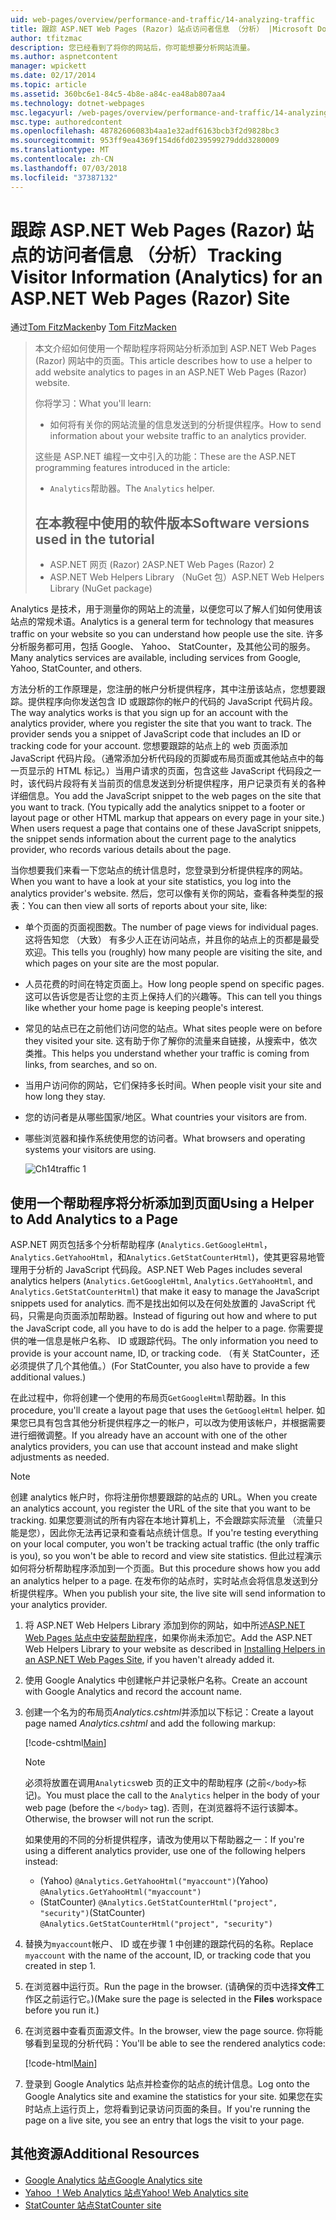 ```yaml
---
uid: web-pages/overview/performance-and-traffic/14-analyzing-traffic
title: 跟踪 ASP.NET Web Pages (Razor) 站点访问者信息 （分析） |Microsoft Docs
author: tfitzmac
description: 您已经看到了将你的网站后，你可能想要分析网站流量。
ms.author: aspnetcontent
manager: wpickett
ms.date: 02/17/2014
ms.topic: article
ms.assetid: 360bc6e1-84c5-4b8e-a84c-ea48ab807aa4
ms.technology: dotnet-webpages
msc.legacyurl: /web-pages/overview/performance-and-traffic/14-analyzing-traffic
msc.type: authoredcontent
ms.openlocfilehash: 48782606083b4aa1e32adf6163bcb3f2d9828bc3
ms.sourcegitcommit: 953ff9ea4369f154d6fd0239599279ddd3280009
ms.translationtype: MT
ms.contentlocale: zh-CN
ms.lasthandoff: 07/03/2018
ms.locfileid: "37387132"
---
```

<a name="tracking-visitor-information-analytics-for-an-aspnet-web-pages-razor-site"></a><span data-ttu-id="22a26-103">跟踪 ASP.NET Web Pages (Razor) 站点的访问者信息 （分析）</span><span class="sxs-lookup"><span data-stu-id="22a26-103">Tracking Visitor Information (Analytics) for an ASP.NET Web Pages (Razor) Site</span></span>
====================
<span data-ttu-id="22a26-104">通过[Tom FitzMacken](https://github.com/tfitzmac)</span><span class="sxs-lookup"><span data-stu-id="22a26-104">by [Tom FitzMacken](https://github.com/tfitzmac)</span></span>

> <span data-ttu-id="22a26-105">本文介绍如何使用一个帮助程序将网站分析添加到 ASP.NET Web Pages (Razor) 网站中的页面。</span><span class="sxs-lookup"><span data-stu-id="22a26-105">This article describes how to use a helper to add website analytics to pages in an ASP.NET Web Pages (Razor) website.</span></span>
> 
> <span data-ttu-id="22a26-106">你将学习：</span><span class="sxs-lookup"><span data-stu-id="22a26-106">What you'll learn:</span></span>
> 
> - <span data-ttu-id="22a26-107">如何将有关你的网站流量的信息发送到的分析提供程序。</span><span class="sxs-lookup"><span data-stu-id="22a26-107">How to send information about your website traffic to an analytics provider.</span></span>
> 
> <span data-ttu-id="22a26-108">这些是 ASP.NET 编程一文中引入的功能：</span><span class="sxs-lookup"><span data-stu-id="22a26-108">These are the ASP.NET programming features introduced in the article:</span></span>
> 
> - <span data-ttu-id="22a26-109">`Analytics`帮助器。</span><span class="sxs-lookup"><span data-stu-id="22a26-109">The `Analytics` helper.</span></span>
>   
> 
> ## <a name="software-versions-used-in-the-tutorial"></a><span data-ttu-id="22a26-110">在本教程中使用的软件版本</span><span class="sxs-lookup"><span data-stu-id="22a26-110">Software versions used in the tutorial</span></span>
> 
> 
> - <span data-ttu-id="22a26-111">ASP.NET 网页 (Razor) 2</span><span class="sxs-lookup"><span data-stu-id="22a26-111">ASP.NET Web Pages (Razor) 2</span></span>
> - <span data-ttu-id="22a26-112">ASP.NET Web Helpers Library （NuGet 包）</span><span class="sxs-lookup"><span data-stu-id="22a26-112">ASP.NET Web Helpers Library (NuGet package)</span></span>


<span data-ttu-id="22a26-113">Analytics 是技术，用于测量你的网站上的流量，以便您可以了解人们如何使用该站点的常规术语。</span><span class="sxs-lookup"><span data-stu-id="22a26-113">Analytics is a general term for technology that measures traffic on your website so you can understand how people use the site.</span></span> <span data-ttu-id="22a26-114">许多分析服务都可用，包括 Google、 Yahoo、 StatCounter，及其他公司的服务。</span><span class="sxs-lookup"><span data-stu-id="22a26-114">Many analytics services are available, including services from Google, Yahoo, StatCounter, and others.</span></span>

<span data-ttu-id="22a26-115">方法分析的工作原理是，您注册的帐户分析提供程序，其中注册该站点，您想要跟踪。提供程序向你发送包含 ID 或跟踪你的帐户的代码的 JavaScript 代码片段。</span><span class="sxs-lookup"><span data-stu-id="22a26-115">The way analytics works is that you sign up for an account with the analytics provider, where you register the site that you want to track. The provider sends you a snippet of JavaScript code that includes an ID or tracking code for your account.</span></span> <span data-ttu-id="22a26-116">您想要跟踪的站点上的 web 页面添加 JavaScript 代码片段。（通常添加分析代码段的页脚或布局页面或其他站点中的每一页显示的 HTML 标记。）当用户请求的页面，包含这些 JavaScript 代码段之一时，该代码片段将有关当前页的信息发送到分析提供程序，用户记录页有关的各种详细信息。</span><span class="sxs-lookup"><span data-stu-id="22a26-116">You add the JavaScript snippet to the web pages on the site that you want to track. (You typically add the analytics snippet to a footer or layout page or other HTML markup that appears on every page in your site.) When users request a page that contains one of these JavaScript snippets, the snippet sends information about the current page to the analytics provider, who records various details about the page.</span></span>

<span data-ttu-id="22a26-117">当你想要我们来看一下您站点的统计信息时，您登录到分析提供程序的网站。</span><span class="sxs-lookup"><span data-stu-id="22a26-117">When you want to have a look at your site statistics, you log into the analytics provider's website.</span></span> <span data-ttu-id="22a26-118">然后，您可以像有关你的网站，查看各种类型的报表：</span><span class="sxs-lookup"><span data-stu-id="22a26-118">You can then view all sorts of reports about your site, like:</span></span>

- <span data-ttu-id="22a26-119">单个页面的页面视图数。</span><span class="sxs-lookup"><span data-stu-id="22a26-119">The number of page views for individual pages.</span></span> <span data-ttu-id="22a26-120">这将告知您 （大致） 有多少人正在访问站点，并且你的站点上的页都是最受欢迎。</span><span class="sxs-lookup"><span data-stu-id="22a26-120">This tells you (roughly) how many people are visiting the site, and which pages on your site are the most popular.</span></span>
- <span data-ttu-id="22a26-121">人员花费的时间在特定页面上。</span><span class="sxs-lookup"><span data-stu-id="22a26-121">How long people spend on specific pages.</span></span> <span data-ttu-id="22a26-122">这可以告诉您是否让您的主页上保持人们的兴趣等。</span><span class="sxs-lookup"><span data-stu-id="22a26-122">This can tell you things like whether your home page is keeping people's interest.</span></span>
- <span data-ttu-id="22a26-123">常见的站点已在之前他们访问您的站点。</span><span class="sxs-lookup"><span data-stu-id="22a26-123">What sites people were on before they visited your site.</span></span> <span data-ttu-id="22a26-124">这有助于你了解你的流量来自链接，从搜索中，依次类推。</span><span class="sxs-lookup"><span data-stu-id="22a26-124">This helps you understand whether your traffic is coming from links, from searches, and so on.</span></span>
- <span data-ttu-id="22a26-125">当用户访问你的网站，它们保持多长时间。</span><span class="sxs-lookup"><span data-stu-id="22a26-125">When people visit your site and how long they stay.</span></span>
- <span data-ttu-id="22a26-126">您的访问者是从哪些国家/地区。</span><span class="sxs-lookup"><span data-stu-id="22a26-126">What countries your visitors are from.</span></span>
- <span data-ttu-id="22a26-127">哪些浏览器和操作系统使用您的访问者。</span><span class="sxs-lookup"><span data-stu-id="22a26-127">What browsers and operating systems your visitors are using.</span></span>

    ![Ch14traffic 1](14-analyzing-traffic/_static/image1.jpg)

## <a name="using-a-helper-to-add-analytics-to-a-page"></a><span data-ttu-id="22a26-129">使用一个帮助程序将分析添加到页面</span><span class="sxs-lookup"><span data-stu-id="22a26-129">Using a Helper to Add Analytics to a Page</span></span>

<span data-ttu-id="22a26-130">ASP.NET 网页包括多个分析帮助程序 (`Analytics.GetGoogleHtml`， `Analytics.GetYahooHtml`，和`Analytics.GetStatCounterHtml`)，使其更容易地管理用于分析的 JavaScript 代码段。</span><span class="sxs-lookup"><span data-stu-id="22a26-130">ASP.NET Web Pages includes several analytics helpers (`Analytics.GetGoogleHtml`, `Analytics.GetYahooHtml`, and `Analytics.GetStatCounterHtml`) that make it easy to manage the JavaScript snippets used for analytics.</span></span> <span data-ttu-id="22a26-131">而不是找出如何以及在何处放置的 JavaScript 代码，只需是向页面添加帮助器。</span><span class="sxs-lookup"><span data-stu-id="22a26-131">Instead of figuring out how and where to put the JavaScript code, all you have to do is add the helper to a page.</span></span> <span data-ttu-id="22a26-132">你需要提供的唯一信息是帐户名称、 ID 或跟踪代码。</span><span class="sxs-lookup"><span data-stu-id="22a26-132">The only information you need to provide is your account name, ID, or tracking code.</span></span> <span data-ttu-id="22a26-133">（有关 StatCounter，还必须提供了几个其他值。）</span><span class="sxs-lookup"><span data-stu-id="22a26-133">(For StatCounter, you also have to provide a few additional values.)</span></span>

<span data-ttu-id="22a26-134">在此过程中，你将创建一个使用的布局页`GetGoogleHtml`帮助器。</span><span class="sxs-lookup"><span data-stu-id="22a26-134">In this procedure, you'll create a layout page that uses the `GetGoogleHtml` helper.</span></span> <span data-ttu-id="22a26-135">如果您已具有包含其他分析提供程序之一的帐户，可以改为使用该帐户，并根据需要进行细微调整。</span><span class="sxs-lookup"><span data-stu-id="22a26-135">If you already have an account with one of the other analytics providers, you can use that account instead and make slight adjustments as needed.</span></span>

> [!NOTE]
> <span data-ttu-id="22a26-136">创建 analytics 帐户时，你将注册你想要跟踪的站点的 URL。</span><span class="sxs-lookup"><span data-stu-id="22a26-136">When you create an analytics account, you register the URL of the site that you want to be tracking.</span></span> <span data-ttu-id="22a26-137">如果您要测试的所有内容在本地计算机上，不会跟踪实际流量 （流量只能是您），因此你无法再记录和查看站点统计信息。</span><span class="sxs-lookup"><span data-stu-id="22a26-137">If you're testing everything on your local computer, you won't be tracking actual traffic (the only traffic is you), so you won't be able to record and view site statistics.</span></span> <span data-ttu-id="22a26-138">但此过程演示如何将分析帮助程序添加到一个页面。</span><span class="sxs-lookup"><span data-stu-id="22a26-138">But this procedure shows how you add an analytics helper to a page.</span></span> <span data-ttu-id="22a26-139">在发布你的站点时，实时站点会将信息发送到分析提供程序。</span><span class="sxs-lookup"><span data-stu-id="22a26-139">When you publish your site, the live site will send information to your analytics provider.</span></span>


1. <span data-ttu-id="22a26-140">将 ASP.NET Web Helpers Library 添加到你的网站，如中所述[ASP.NET Web Pages 站点中安装帮助程序](https://go.microsoft.com/fwlink/?LinkId=252372)，如果你尚未添加它。</span><span class="sxs-lookup"><span data-stu-id="22a26-140">Add the ASP.NET Web Helpers Library to your website as described in [Installing Helpers in an ASP.NET Web Pages Site](https://go.microsoft.com/fwlink/?LinkId=252372), if you haven't already added it.</span></span>
2. <span data-ttu-id="22a26-141">使用 Google Analytics 中创建帐户并记录帐户名称。</span><span class="sxs-lookup"><span data-stu-id="22a26-141">Create an account with Google Analytics and record the account name.</span></span>
3. <span data-ttu-id="22a26-142">创建一个名为的布局页*Analytics.cshtml*并添加以下标记：</span><span class="sxs-lookup"><span data-stu-id="22a26-142">Create a layout page named *Analytics.cshtml* and add the following markup:</span></span>

    [!code-cshtml[Main](14-analyzing-traffic/samples/sample1.cshtml)]

    > [!NOTE]
    > <span data-ttu-id="22a26-143">必须将放置在调用`Analytics`web 页的正文中的帮助程序 (之前`</body>`标记)。</span><span class="sxs-lookup"><span data-stu-id="22a26-143">You must place the call to the `Analytics` helper in the body of your web page (before the `</body>` tag).</span></span> <span data-ttu-id="22a26-144">否则，在浏览器将不运行该脚本。</span><span class="sxs-lookup"><span data-stu-id="22a26-144">Otherwise, the browser will not run the script.</span></span>

    <span data-ttu-id="22a26-145">如果使用的不同的分析提供程序，请改为使用以下帮助器之一：</span><span class="sxs-lookup"><span data-stu-id="22a26-145">If you're using a different analytics provider, use one of the following helpers instead:</span></span>

    - <span data-ttu-id="22a26-146">(Yahoo) `@Analytics.GetYahooHtml("myaccount")`</span><span class="sxs-lookup"><span data-stu-id="22a26-146">(Yahoo) `@Analytics.GetYahooHtml("myaccount")`</span></span>
    - <span data-ttu-id="22a26-147">(StatCounter) `@Analytics.GetStatCounterHtml("project", "security")`</span><span class="sxs-lookup"><span data-stu-id="22a26-147">(StatCounter) `@Analytics.GetStatCounterHtml("project", "security")`</span></span>
4. <span data-ttu-id="22a26-148">替换为`myaccount`帐户、 ID 或在步骤 1 中创建的跟踪代码的名称。</span><span class="sxs-lookup"><span data-stu-id="22a26-148">Replace `myaccount` with the name of the account, ID, or tracking code that you created in step 1.</span></span>
5. <span data-ttu-id="22a26-149">在浏览器中运行页。</span><span class="sxs-lookup"><span data-stu-id="22a26-149">Run the page in the browser.</span></span> <span data-ttu-id="22a26-150">(请确保的页中选择**文件**工作区之前运行它。)</span><span class="sxs-lookup"><span data-stu-id="22a26-150">(Make sure the page is selected in the **Files** workspace before you run it.)</span></span>
6. <span data-ttu-id="22a26-151">在浏览器中查看页面源文件。</span><span class="sxs-lookup"><span data-stu-id="22a26-151">In the browser, view the page source.</span></span> <span data-ttu-id="22a26-152">你将能够看到呈现的分析代码：</span><span class="sxs-lookup"><span data-stu-id="22a26-152">You'll be able to see the rendered analytics code:</span></span>

    [!code-html[Main](14-analyzing-traffic/samples/sample2.html)]
7. <span data-ttu-id="22a26-153">登录到 Google Analytics 站点并检查你的站点的统计信息。</span><span class="sxs-lookup"><span data-stu-id="22a26-153">Log onto the Google Analytics site and examine the statistics for your site.</span></span> <span data-ttu-id="22a26-154">如果您在实时站点上运行页上，您将看到记录访问页面的条目。</span><span class="sxs-lookup"><span data-stu-id="22a26-154">If you're running the page on a live site, you see an entry that logs the visit to your page.</span></span>

<a id="Additional_Resources"></a>
## <a name="additional-resources"></a><span data-ttu-id="22a26-155">其他资源</span><span class="sxs-lookup"><span data-stu-id="22a26-155">Additional Resources</span></span>

- [<span data-ttu-id="22a26-156">Google Analytics 站点</span><span class="sxs-lookup"><span data-stu-id="22a26-156">Google Analytics site</span></span>](https://www.google.com/analytics/)
- [<span data-ttu-id="22a26-157">Yahoo ！Web Analytics 站点</span><span class="sxs-lookup"><span data-stu-id="22a26-157">Yahoo! Web Analytics site</span></span>](http://help.yahoo.com/l/us/yahoo/ywa/)
- [<span data-ttu-id="22a26-158">StatCounter 站点</span><span class="sxs-lookup"><span data-stu-id="22a26-158">StatCounter site</span></span>](http://statcounter.com/)
